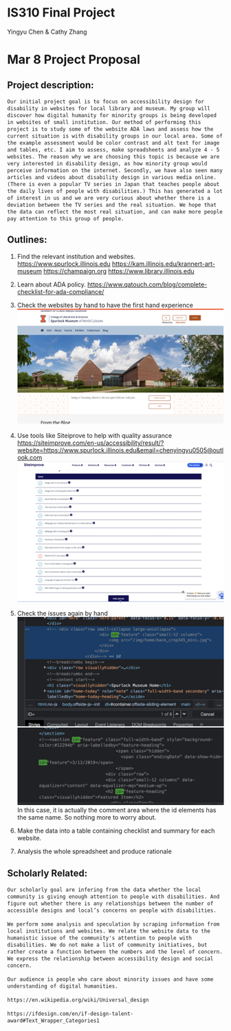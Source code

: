 # IS310 Final Project
Yingyu Chen & Cathy Zhang

# Mar 8 Project Proposal

## Project description:
    Our initial project goal is to focus on accessibility design for disability in websites for local library and museum. My group will discover how digital humanity for minority groups is being developed in websites of small institution. Our method of performing this project is to study some of the website ADA laws and assess how the current situation is with disability groups in our local area. Some of the example assessment would be color contrast and alt text for image and tables, etc. I aim to assess, make spreadsheets and analyze 4 - 5 websites. The reason why we are choosing this topic is because we are very interested in disability design, as how minority group would perceive information on the internet. Secondly, we have also seen many articles and videos about disability design in various media online. (There is even a popular TV series in Japan that teaches people about the daily lives of people with disabilities.) This has generated a lot of interest in us and we are very curious about whether there is a deviation between the TV series and the real situation. We hope that the data can reflect the most real situation, and can make more people pay attention to this group of people.

## Outlines:
1. Find the relevant institution and websites.
    https://www.spurlock.illinois.edu
    https://kam.illinois.edu/krannert-art-museum 
    https://champaign.org
    https://www.library.illinois.edu 
2. Learn about ADA policy.
    https://www.qatouch.com/blog/complete-checklist-for-ada-compliance/
3. Check the websites by hand to have the first hand experience
   ![Museum Image](museum.png)
4. Use tools like Siteiprove to help with quality assurance
   https://siteimprove.com/en-us/accessibility/result/?website=https://www.spurlock.illinois.edu&email=chenyingyu0505@outlook.com 
    ![ADA Image](siteiprove.png)
5. Check the issues again by hand
    ![Inspect_1 Image](inspect_1.png)
    ![Inspect_2 Image](inspect_2.png)
    In this case, it is actually the comment area where the id elements has the same name. So nothing more to worry about.

6. Make the data into a table containing checklist and summary for each website.
7. Analysis the whole spreadsheet and produce rationale

## Scholarly Related:
    Our scholarly goal are infering from the data whether the local community is giving enough attention to people with disabilities. And figure out whether there is any relationships between the number of accessible designs and local’s concerns on people with disabilities.

    We perform some analysis and speculation by scraping information from local institutions and websites. We relate the website data to the humanistic issue of the community's attention to people with disabilities. We do not make a list of community initiatives, but rather create a function between the numbers and the level of concern. We express the relationship between accessibility design and social concern.

    Our audience is people who care about minority issues and have some understanding of digital humanities.

    https://en.wikipedia.org/wiki/Universal_design 
    
    https://ifdesign.com/en/if-design-talent-award#Text_Wrapper_Categories1 

